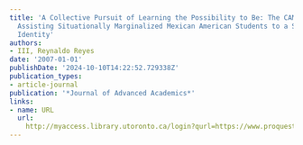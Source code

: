 ```yaml
---
title: 'A Collective Pursuit of Learning the Possibility to Be: The CAMP Experience
  Assisting Situationally Marginalized Mexican American Students to a Successful Student
  Identity'
authors:
- III, Reynaldo Reyes
date: '2007-01-01'
publishDate: '2024-10-10T14:22:52.729338Z'
publication_types:
- article-journal
publication: '*Journal of Advanced Academics*'
links:
- name: URL
  url: 
    http://myaccess.library.utoronto.ca/login?qurl=https://www.proquest.com/docview/61839477?accountid=14771&bdid=38382&_bd=ollmMcSQBLP6JU5jFgVub98g0wQ%3D
---
```


